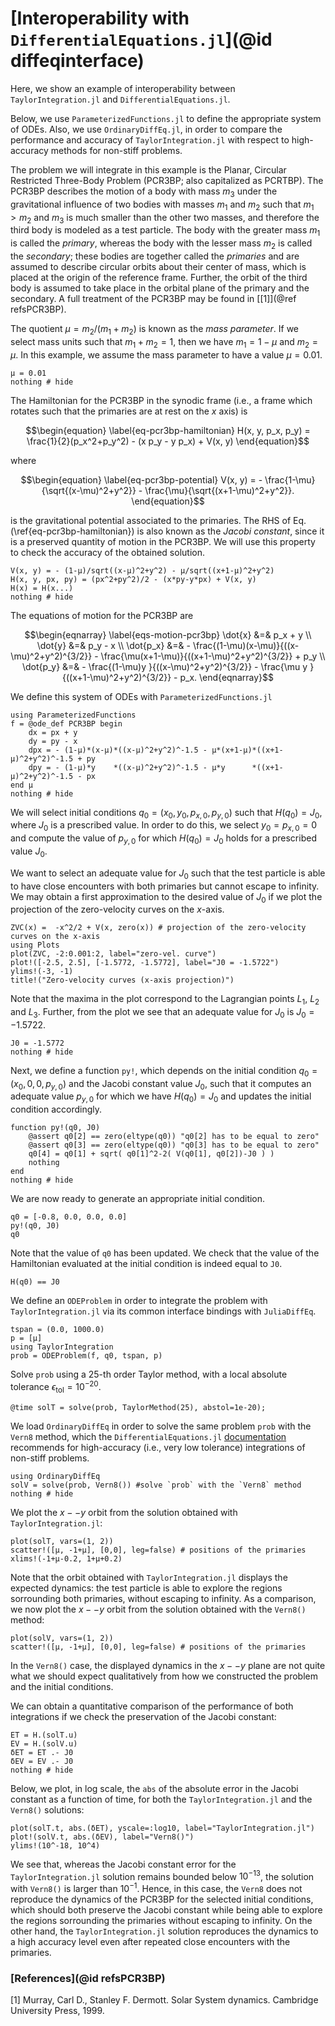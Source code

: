 # [Interoperability with `DifferentialEquations.jl`](@id diffeqinterface)

Here, we show an example of interoperability between `TaylorIntegration.jl` and
`DifferentialEquations.jl`.

Below, we use `ParameterizedFunctions.jl` to define the appropriate system of ODEs.
Also, we use `OrdinaryDiffEq.jl`, in order to compare
the performance and accuracy of `TaylorIntegration.jl` with respect to
high-accuracy methods for non-stiff problems.

The problem we will integrate in this example is the Planar, Circular Restricted
Three-Body Problem (PCR3BP; also capitalized as PCRTBP). The PCR3BP describes
the motion of a body with mass $m_3$ under the gravitational influence of two
bodies with masses $m_1$ and $m_2$ such that $m_1>m_2$ and $m_3$ is much smaller
than the other two masses, and therefore the third body is modeled as a test particle.
The body with the greater mass $m_1$ is called the *primary*, whereas the body
with the lesser mass $m_2$ is called the *secondary*; these bodies are together
called the *primaries* and are assumed
to describe circular orbits about their center of mass, which is placed at
the origin of the reference frame. Further, the orbit of the third body is
assumed to take place in the orbital plane of the primary and the secondary.
A full treatment of the PCR3BP may be found in [[1]](@ref refsPCR3BP).

The quotient $\mu = m_2/(m_1+m_2)$ is known as the *mass parameter*. If we select
mass units such that $m_1+m_2=1$, then we have $m_1=1-\mu$ and $m_2=\mu$. In
this example, we assume the mass parameter to have a value $\mu=0.01$.
```@example common
μ = 0.01
nothing # hide
```
The Hamiltonian for the PCR3BP in the synodic frame (i.e., a frame which rotates
such that the primaries are at rest on the $x$ axis) is
```math
\begin{equation}
\label{eq-pcr3bp-hamiltonian}
H(x, y, p_x, p_y) = \frac{1}{2}(p_x^2+p_y^2) - (x p_y - y p_x) + V(x, y)
\end{equation}
```
where
```math
\begin{equation}
\label{eq-pcr3bp-potential}
V(x, y) = - \frac{1-\mu}{\sqrt{(x-\mu)^2+y^2}} - \frac{\mu}{\sqrt{(x+1-\mu)^2+y^2}}.
\end{equation}
```
is the gravitational potential associated to the primaries. The RHS of Eq.
(\ref{eq-pcr3bp-hamiltonian}) is also known as the *Jacobi constant*, since it is a
preserved quantity of motion in the PCR3BP. We will use this property to check
the accuracy of the obtained solution.
```@example common
V(x, y) = - (1-μ)/sqrt((x-μ)^2+y^2) - μ/sqrt((x+1-μ)^2+y^2)
H(x, y, px, py) = (px^2+py^2)/2 - (x*py-y*px) + V(x, y)
H(x) = H(x...)
nothing # hide
```
The equations of motion for the PCR3BP are
```math
\begin{eqnarray}
\label{eqs-motion-pcr3bp}
    \dot{x} &=& p_x + y \\
    \dot{y} &=& p_y - x \\
    \dot{p_x} &=& - \frac{(1-\mu)(x-\mu)}{((x-\mu)^2+y^2)^{3/2}} - \frac{\mu(x+1-\mu)}{((x+1-\mu)^2+y^2)^{3/2}} + p_y \\
    \dot{p_y} &=& - \frac{(1-\mu)y      }{((x-\mu)^2+y^2)^{3/2}} - \frac{\mu y       }{((x+1-\mu)^2+y^2)^{3/2}} - p_x.
\end{eqnarray}
```
We define this system of ODEs with `ParameterizedFunctions.jl`
```@example common
using ParameterizedFunctions
f = @ode_def PCR3BP begin
    dx = px + y
    dy = py - x
    dpx = - (1-μ)*(x-μ)*((x-μ)^2+y^2)^-1.5 - μ*(x+1-μ)*((x+1-μ)^2+y^2)^-1.5 + py
    dpy = - (1-μ)*y    *((x-μ)^2+y^2)^-1.5 - μ*y      *((x+1-μ)^2+y^2)^-1.5 - px
end μ
nothing # hide
```
We will select initial conditions $q_0 = (x_0, y_0, p_{x,0}, p_{y,0})$ such that
$H(q_0) = J_0$, where $J_0$ is a prescribed value. In order to do this,
we select $y_0 = p_{x,0} = 0$ and compute the value of $p_{y,0}$ for which
$H(q_0) = J_0$ holds for a prescribed value $J_0$.

We want to select an adequate value for $J_0$ such that the test particle is
able to have close encounters with both primaries but cannot escape to infinity.
We may obtain a first
approximation to the desired value of $J_0$ if we plot the projection of the
zero-velocity curves on the $x$-axis.
```@example common
ZVC(x) =  -x^2/2 + V(x, zero(x)) # projection of the zero-velocity curves on the x-axis
using Plots
plot(ZVC, -2:0.001:2, label="zero-vel. curve")
plot!([-2.5, 2.5], [-1.5772, -1.5772], label="J0 = -1.5722")
ylims!(-3, -1)
title!("Zero-velocity curves (x-axis projection)")
```
Note that the maxima in the plot correspond to the Lagrangian points $L_1$, $L_2$
and $L_3$. Further, from the plot we see that an adequate value for $J_0$ is
$J_0 = -1.5722$.
```@example common
J0 = -1.5772
nothing # hide
```
Next, we define a function `py!`, which depends on the initial condition $q_0 = (x_0, 0, 0, p_{y,0})$
and the Jacobi constant value $J_0$, such that it computes an adequate value
$p_{y,0}$ for which we have $H(q_0)=J_0$ and updates the initial condition
accordingly.
```@example common
function py!(q0, J0)
    @assert q0[2] == zero(eltype(q0)) "q0[2] has to be equal to zero"
    @assert q0[3] == zero(eltype(q0)) "q0[3] has to be equal to zero"
    q0[4] = q0[1] + sqrt( q0[1]^2-2( V(q0[1], q0[2])-J0 ) )
    nothing
end
nothing # hide
```
We are now ready to generate an appropriate initial condition.
```@example common
q0 = [-0.8, 0.0, 0.0, 0.0]
py!(q0, J0)
q0
```
Note that the value of `q0` has been updated. We check that the value of the
Hamiltonian evaluated at the initial condition is indeed equal to `J0`.
```@example common
H(q0) == J0
```
We define an `ODEProblem` in order to integrate the problem with `TaylorIntegration.jl`
via its common interface bindings with `JuliaDiffEq`.
```@example common
tspan = (0.0, 1000.0)
p = [μ]
using TaylorIntegration
prob = ODEProblem(f, q0, tspan, p)
```
Solve `prob` using a 25-th order Taylor method, with a local absolute tolerance $\epsilon_\mathrm{tol} = 10^{-20}$.
```@example common
@time solT = solve(prob, TaylorMethod(25), abstol=1e-20);
```
We load `OrdinaryDiffEq` in order to solve the same problem `prob`
with the `Vern8` method, which the `DifferentialEquations.jl` [documentation](http://docs.juliadiffeq.org/stable/solvers/ode_solve.html#Non-Stiff-Problems-1)
recommends for high-accuracy (i.e., very low tolerance) integrations of
non-stiff problems.
```@example common
using OrdinaryDiffEq
solV = solve(prob, Vern8()) #solve `prob` with the `Vern8` method
nothing # hide
```
We plot the $x--y$ orbit from the solution obtained with `TaylorIntegration.jl`:
```@example common
plot(solT, vars=(1, 2))
scatter!([μ, -1+μ], [0,0], leg=false) # positions of the primaries
xlims!(-1+μ-0.2, 1+μ+0.2)
```
Note that the orbit obtained with `TaylorIntegration.jl` displays the expected
dynamics: the test particle is able to explore the regions sorrounding both
primaries, without escaping to infinity. As a comparison, we now plot the $x--y$
orbit from the solution obtained with the `Vern8()` method:
```@example common
plot(solV, vars=(1, 2))
scatter!([μ, -1+μ], [0,0], leg=false) # positions of the primaries
```
In the `Vern8()` case, the displayed dynamics in the $x--y$ plane are not quite
what we should expect qualitatively from how we constructed the problem and the
initial conditions.

We can obtain a quantitative comparison of the performance of both integrations
if we check the preservation of the Jacobi constant:
```@example common
ET = H.(solT.u)
EV = H.(solV.u)
δET = ET .- J0
δEV = EV .- J0
nothing # hide
```
Below, we plot, in log scale, the `abs` of the absolute error in the Jacobi
constant as a function of time, for both the `TaylorIntegration.jl` and the
`Vern8()` solutions:
```@example common
plot(solT.t, abs.(δET), yscale=:log10, label="TaylorIntegration.jl")
plot!(solV.t, abs.(δEV), label="Vern8()")
ylims!(10^-18, 10^4)
```
We see that, whereas the Jacobi constant error for the `TaylorIntegration.jl`
solution remains bounded below $10^{-13}$, the solution with `Vern8()` is larger
than $10^{-1}$. Hence, in this case, the `Vern8` does not reproduce the dynamics
of the PCR3BP for the selected initial conditions, which should both preserve
the Jacobi constant while being able to explore the regions sorrounding the
primaries without escaping to infinity. On the other hand, the
`TaylorIntegration.jl` solution reproduces the dynamics to a high accuracy level
even after repeated close encounters with the primaries.

### [References](@id refsPCR3BP)

[1] Murray, Carl D., Stanley F. Dermott. Solar System dynamics. Cambridge University Press, 1999.
